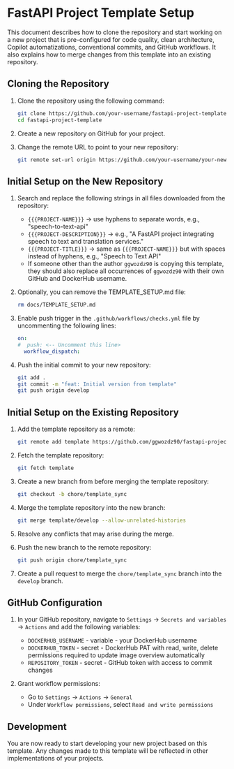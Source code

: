 # FastAPI Project Template Setup

This document describes how to clone the repository and start working on a new project that is pre-configured for code quality, clean architecture, Copilot automatizations, conventional commits, and GitHub workflows. It also explains how to merge changes from this template into an existing repository.

## Cloning the Repository

1. Clone the repository using the following command:

    ```bash
    git clone https://github.com/your-username/fastapi-project-template.git
    cd fastapi-project-template
    ```

2. Create a new repository on GitHub for your project.

3. Change the remote URL to point to your new repository:

    ```bash
    git remote set-url origin https://github.com/your-username/your-new-repo.git
    ```

## Initial Setup on the New Repository

1. Search and replace the following strings in all files downloaded from the repository:
    - `{{{PROJECT-NAME}}}` -> use hyphens to separate words, e.g., "speech-to-text-api"
    - `{{{PROJECT-DESCRIPTION}}}` -> e.g., "A FastAPI project integrating speech to text and translation services."
    - `{{{PROJECT-TITLE}}}` -> same as `{{{PROJECT-NAME}}}` but with spaces instead of hyphens, e.g., "Speech to Text API"
    - If someone other than the author `ggwozdz90` is copying this template, they should also replace all occurrences of `ggwozdz90` with their own GitHub and DockerHub username.

2. Optionally, you can remove the TEMPLATE_SETUP.md file:

    ```bash
    rm docs/TEMPLATE_SETUP.md
    ```

3. Enable push trigger in the `.github/workflows/checks.yml` file by uncommenting the following lines:

    ```yaml
    on:
    #  push: <-- Uncomment this line>
      workflow_dispatch:
    ```

4. Push the initial commit to your new repository:

    ```bash
    git add .
    git commit -m "feat: Initial version from template"
    git push origin develop
    ```

## Initial Setup on the Existing Repository

1. Add the template repository as a remote:

    ```bash
    git remote add template https://github.com/ggwozdz90/fastapi-project-template
    ```

2. Fetch the template repository:

    ```bash
    git fetch template
    ```

3. Create a new branch from before merging the template repository:

    ```bash
    git checkout -b chore/template_sync
    ```

4. Merge the template repository into the new branch:

    ```bash
    git merge template/develop --allow-unrelated-histories
    ```

5. Resolve any conflicts that may arise during the merge.
6. Push the new branch to the remote repository:

    ```bash
    git push origin chore/template_sync
    ```

7. Create a pull request to merge the `chore/template_sync` branch into the `develop` branch.

## GitHub Configuration

1. In your GitHub repository, navigate to `Settings` -> `Secrets and variables` -> `Actions` and add the following variables:
    - `DOCKERHUB_USERNAME` - variable - your DockerHub username
    - `DOCKERHUB_TOKEN` - secret - DockerHub PAT with read, write, delete permissions required to update image overview automatically
    - `REPOSITORY_TOKEN` - secret - GitHub token with access to commit changes

2. Grant workflow permissions:
    - Go to `Settings` -> `Actions` -> `General`
    - Under `Workflow permissions`, select `Read and write permissions`

## Development

You are now ready to start developing your new project based on this template. Any changes made to this template will be reflected in other implementations of your projects.

